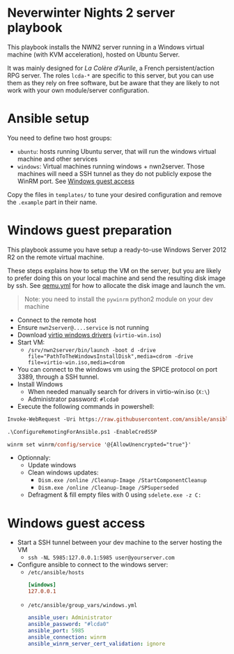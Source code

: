 
# Neverwinter Nights 2 server playbook

This playbook installs the NWN2 server running in a Windows virtual machine (with KVM acceleration), hosted on Ubuntu Server.

It was mainly designed for _La Colère d'Aurile_, a French persistent/action RPG server. The roles `lcda-*` are specific to this server, but you can use them as they rely on free software, but be aware that they are likely to not work with your own module/server configuration.


# Ansible setup
You need to define two host groups:
- `ubuntu`: hosts running Ubuntu server, that will run the windows virtual machine and other services
- `windows`: Virtual machines running windows + nwn2server. Those machines will need a SSH tunnel as they do not publicly expose the WinRM port. See [Windows guest access](#Windows-guest-access)


Copy the files in `templates/` to tune your desired configuration and remove the `.example` part in their name.


# Windows guest preparation

This playbook assume you have setup a ready-to-use Windows Server 2012 R2 on the remote virtual machine.

These steps explains how to setup the VM on the server, but you are likely to prefer doing this on your local machine and send the resulting disk image by ssh. See [qemu.yml](roles/nwn2server/tasks/qemu.yml) for how to allocate the disk image and launch the vm.

> Note: you need to install the `pywinrm` python2 module on your dev machine

- Connect to the remote host
- Ensure `nwn2server@....service` is not running
- Download [virtio windows drivers](https://fedoraproject.org/wiki/Windows_Virtio_Drivers#Direct_download) (`virtio-win.iso`)
- Start VM: 
    + `/srv/nwn2server/bin/launch -boot d -drive file="PathToTheWindowsInstallDisk",media=cdrom -drive file=virtio-win.iso,media=cdrom`
- You can connect to the windows vm using the SPICE protocol on port 3389, through a SSH tunnel.
- Install Windows
    + When needed manually search for drivers in virtio-win.iso (`X:\`)
    + Administrator password: `#lcda0`
- Execute the following commands in powershell:
```ps
Invoke-WebRequest -Uri https://raw.githubusercontent.com/ansible/ansible/devel/examples/scripts/ConfigureRemotingForAnsible.ps1 -OutFile ConfigureRemotingForAnsible.ps1

.\ConfigureRemotingForAnsible.ps1 -EnableCredSSP

winrm set winrm/config/service '@{AllowUnencrypted="true"}'
```

- Optionnaly:
    + Update windows
    + Clean windows updates:
        * `Dism.exe /online /Cleanup-Image /StartComponentCleanup`
        * `Dism.exe /online /Cleanup-Image /SPSuperseded`
    + Defragment & fill empty files with 0 using `sdelete.exe -z C:`



# Windows guest access
<span id="#Windows-guest-access"></span>
- Start a SSH tunnel between your dev machine to the server hosting the VM
    + `ssh -NL 5985:127.0.0.1:5985 user@yourserver.com`
- Configure ansible to connect to the windows server:
    + `/etc/ansible/hosts`
        ```ini
        [windows]
        127.0.0.1
        ```
    + `/etc/ansible/group_vars/windows.yml`
        ```yml
        ansible_user: Administrator
        ansible_password: "#lcda0"
        ansible_port: 5985
        ansible_connection: winrm
        ansible_winrm_server_cert_validation: ignore
        ```


